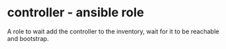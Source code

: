 # controller - ansible role

A role to wait add the controller to the inventory, wait for it to be reachable and bootstrap.